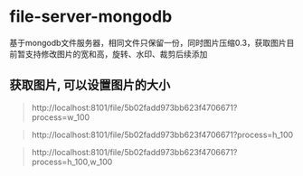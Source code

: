 # file-server-mongodb
基于mongodb文件服务器，相同文件只保留一份，同时图片压缩0.3，获取图片目前暂支持修改图片的宽和高，旋转、水印、裁剪后续添加
## 获取图片, 可以设置图片的大小

>http://localhost:8101/file/5b02fadd973bb623f4706671?process=w_100

>http://localhost:8101/file/5b02fadd973bb623f4706671?process=h_100

>http://localhost:8101/file/5b02fadd973bb623f4706671?process=h_100,w_100